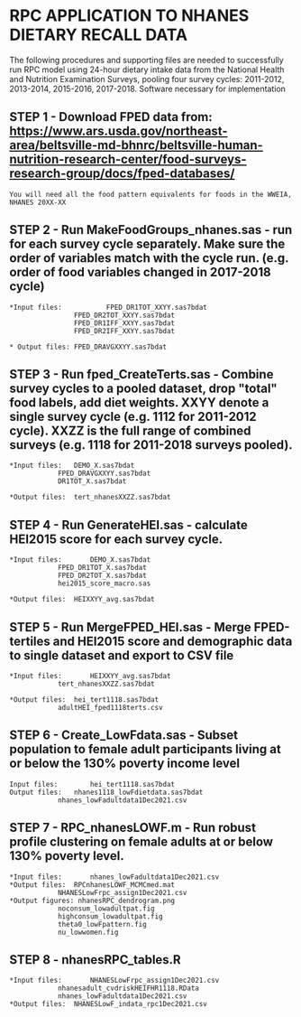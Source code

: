 # RPC APPLICATION TO NHANES DIETARY RECALL DATA
The following procedures and supporting files are needed to successfully run RPC model using 24-hour dietary intake data from the National Health and Nutrition Examination Surveys, pooling four survey cycles: 2011-2012, 2013-2014, 2015-2016, 2017-2018.
Software necessary for implementation


## STEP 1 - Download FPED data from: https://www.ars.usda.gov/northeast-area/beltsville-md-bhnrc/beltsville-human-nutrition-research-center/food-surveys-research-group/docs/fped-databases/ 
	You will need all the food pattern equivalents for foods in the WWEIA, NHANES 20XX-XX

## STEP 2 - Run MakeFoodGroups_nhanes.sas  - run for each survey cycle separately. Make sure the order of variables match with the cycle run. (e.g. order of food variables changed in 2017-2018 cycle) 
	*Input files:			FPED_DR1TOT_XXYY.sas7bdat
					FPED_DR2TOT_XXYY.sas7bdat
					FPED_DR1IFF_XXYY.sas7bdat
					FPED_DR2IFF_XXYY.sas7bdat

	* Output files:	FPED_DRAVGXXYY.sas7bdat

## STEP 3 - Run fped_CreateTerts.sas - Combine survey cycles to a pooled dataset, drop "total" food labels, add diet weights. XXYY denote a single survey cycle (e.g. 1112 for 2011-2012 cycle). XXZZ is the full range of combined surveys (e.g. 1118 for 2011-2018 surveys pooled).
	*Input files: 	DEMO_X.sas7bdat
				FPED_DRAVGXXYY.sas7bdat
				DR1TOT_X.sas7bdat

	*Output files:	tert_nhanesXXZZ.sas7bdat

## STEP 4 - Run GenerateHEI.sas - calculate HEI2015 score for each survey cycle.
	*Input files:		DEMO_X.sas7bdat
				FPED_DR1TOT_X.sas7bdat
				FPED_DR2TOT_X.sas7bdat
				hei2015_score_macro.sas

	*Output files:	HEIXXYY_avg.sas7bdat

## STEP 5 - Run MergeFPED_HEI.sas - Merge FPED-tertiles and HEI2015 score and demographic data to single dataset and export to CSV file
	*Input files:		HEIXXYY_avg.sas7bdat
				tert_nhanesXXZZ.sas7bdat

	*Output files:	hei_tert1118.sas7bdat
				adultHEI_fped1118terts.csv

## STEP 6 - Create_LowFdata.sas - Subset population to female adult participants living at or below the 130% poverty income level  
	Input files:		hei_tert1118.sas7bdat
	Output files:	nhanes1118_lowFdietdata.sas7bdat
				nhanes_lowFadultdata1Dec2021.csv

## STEP 7 - RPC_nhanesLOWF.m - Run robust profile clustering on female adults at or below 130% poverty level.
	*Input files:		nhanes_lowFadultdata1Dec2021.csv
	*Output files:	RPCnhanesLOWF_MCMCmed.mat
				NHANESLowFrpc_assign1Dec2021.csv
	*Output figures: nhanesRPC_dendrogram.png
				noconsum_lowadultpat.fig
				highconsum_lowadultpat.fig
				theta0_lowFpattern.fig
				nu_lowwomen.fig

## STEP 8 - nhanesRPC_tables.R
	*Input files:		NHANESLowFrpc_assign1Dec2021.csv
				nhanesadult_cvdriskHEIFHR1118.RData
				nhanes_lowFadultdata1Dec2021.csv 
	*Output files: 	NHANESLowF_indata_rpc1Dec2021.csv
